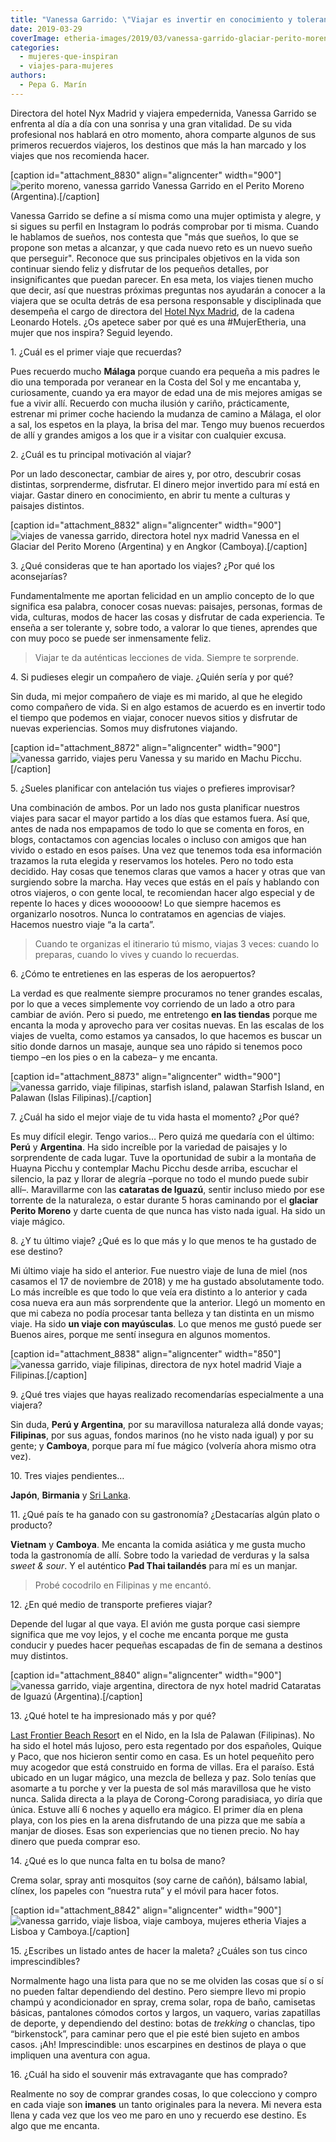 ```yaml
---
title: "Vanessa Garrido: \"Viajar es invertir en conocimiento y tolerancia\""
date: 2019-03-29
coverImage: etheria-images/2019/03/vanessa-garrido-glaciar-perito-moreno.jpg
categories: 
  - mujeres-que-inspiran
  - viajes-para-mujeres
authors: 
  - Pepa G. Marín
---
```


Directora del hotel Nyx Madrid y viajera empedernida, Vanessa Garrido se enfrenta al día 
a día con una sonrisa y una gran vitalidad. De su vida profesional nos hablará en otro 
momento, ahora comparte algunos de sus primeros recuerdos viajeros, los destinos que más 
la han marcado y los viajes que nos recomienda hacer. 

\[caption id="attachment\_8830" align="aligncenter" width="900"\]![perito moreno, vanessa garrido](etheria-images/2019/03/vanessa-garrido-mujer-etheria.jpg "Vanessa Garrido en el Perito Moreno (Argentina).") Vanessa Garrido en el Perito Moreno (Argentina).\[/caption\]

Vanessa Garrido se define a sí misma como una mujer optimista y alegre, y si sigues su perfil en Instagram lo podrás comprobar por ti misma. Cuando le hablamos de sueños, nos contesta que "más que sueños, lo que se propone son metas a alcanzar, y que cada nuevo reto es un nuevo sueño que perseguir". Reconoce que sus principales objetivos en la vida son continuar siendo feliz y disfrutar de los pequeños detalles, por insignificantes que puedan parecer. En esa meta, los viajes tienen mucho que decir, así que nuestras próximas preguntas nos ayudarán a conocer a la viajera que se oculta detrás de esa persona responsable y disciplinada que desempeña el cargo de directora del [Hotel Nyx Madrid](https://www.leonardo-hotels.es/nyx-madrid), de la cadena Leonardo Hotels. ¿Os apetece saber por qué es una #MujerEtheria, una mujer que nos inspira? Seguid leyendo.

1\. ¿Cuál es el primer viaje que recuerdas? 

Pues recuerdo mucho **Málaga** porque cuando era pequeña a mis padres le dio una temporada por veranear en la Costa del Sol y me encantaba y, curiosamente, cuando ya era mayor de edad una de mis mejores amigas se fue a vivir allí. Recuerdo con mucha ilusión y cariño, prácticamente, estrenar mi primer coche haciendo la mudanza de camino a Málaga, el olor a sal, los espetos en la playa, la brisa del mar. Tengo muy buenos recuerdos de allí y grandes amigos a los que ir a visitar con cualquier excusa.

2\. ¿Cuál es tu principal motivación al viajar? 

Por un lado desconectar, cambiar de aires y, por otro, descubrir cosas distintas, sorprenderme, disfrutar. El dinero mejor invertido para mí está en viajar. Gastar dinero en conocimiento, en abrir tu mente a culturas y paisajes distintos.

\[caption id="attachment\_8832" align="aligncenter" width="900"\]![viajes de vanessa garrido, directora hotel nyx madrid](etheria-images/2019/03/vanessa-garrido-argentina-camboya.jpg "Vanessa en el Glaciar del Perito Moreno (Argentina) y en Angkor (Camboya).") Vanessa en el Glaciar del Perito Moreno (Argentina) y en Angkor (Camboya).\[/caption\]

3\. ¿Qué consideras que te han aportado los viajes? ¿Por qué los aconsejarías? 

Fundamentalmente me aportan felicidad en un amplio concepto de lo que significa esa palabra, conocer cosas nuevas: paisajes, personas, formas de vida, culturas, modos de hacer las cosas y disfrutar de cada experiencia. Te enseña a ser tolerante y, sobre todo, a valorar lo que tienes, aprendes que con muy poco se puede ser inmensamente feliz.

> Viajar te da auténticas lecciones de vida. Siempre te sorprende. 

4\. Si pudieses elegir un compañero de viaje. ¿Quién sería y por qué? 

Sin duda, mi mejor compañero de viaje es mi marido, al que he elegido como compañero de vida. Si en algo estamos de acuerdo es en invertir todo el tiempo que podemos en viajar, conocer nuevos sitios y disfrutar de nuevas experiencias. Somos muy disfrutones viajando.

\[caption id="attachment\_8872" align="aligncenter" width="900"\]![vanessa garrido, viajes peru](etheria-images/2019/03/vanesa-machu-picchu.jpg) Vanessa y su marido en Machu Picchu.\[/caption\]

5\. ¿Sueles planificar con antelación tus viajes o prefieres improvisar? 

Una combinación de ambos. Por un lado nos gusta planificar nuestros viajes para sacar el mayor partido a los días que estamos fuera. Así que, antes de nada nos empapamos de todo lo que se comenta en foros, en blogs, contactamos con agencias locales o incluso con amigos que han vivido o estado en esos países. Una vez que tenemos toda esa información trazamos la ruta elegida y reservamos los hoteles. Pero no todo esta decidido. Hay cosas que tenemos claras que vamos a hacer y otras que van surgiendo sobre la marcha. Hay veces que estás en el país y hablando con otros viajeros, o con gente local, te recomiendan hacer algo especial y de repente lo haces y dices woooooow! Lo que siempre hacemos es organizarlo nosotros. Nunca lo contratamos en agencias de viajes. Hacemos nuestro viaje “a la carta”.

> Cuando te organizas el itinerario tú mismo, viajas 3 veces: cuando lo preparas, cuando 
> lo vives y cuando lo recuerdas. 

6\. ¿Cómo te entretienes en las esperas de los aeropuertos? 

La verdad es que realmente siempre procuramos no tener grandes escalas, por lo que a veces simplemente voy corriendo de un lado a otro para cambiar de avión. Pero si puedo, me entretengo **en las tiendas** porque me encanta la moda y aprovecho para ver cositas nuevas. En las escalas de los viajes de vuelta, como estamos ya cansados, lo que hacemos es buscar un sitio donde darnos un masaje, aunque sea uno rápido si tenemos poco tiempo –en los pies o en la cabeza– y me encanta.

\[caption id="attachment\_8873" align="aligncenter" width="900"\]![vanessa garrido, viaje filipinas, starfish island, palawan](etheria-images/2019/03/vanessa-garrido-palawan.jpg) Starfish Island, en Palawan (Islas Filipinas).\[/caption\]

7\. ¿Cuál ha sido el mejor viaje de tu vida hasta el momento? ¿Por qué? 

Es muy difícil elegir. Tengo varios… Pero quizá me quedaría con el último: **Perú** y **Argentina**. Ha sido increíble por la variedad de paisajes y lo sorprendente de cada lugar. Tuve la oportunidad de subir a la montaña de Huayna Picchu y contemplar Machu Picchu desde arriba, escuchar el silencio, la paz y llorar de alegría –porque no todo el mundo puede subir allí–. Maravillarme con las **cataratas de Iguazú**, sentir incluso miedo por ese torrente de la naturaleza, o estar durante 5 horas caminando por el **glaciar Perito Moreno** y darte cuenta de que nunca has visto nada igual. Ha sido un viaje mágico.

8\. ¿Y tu último viaje? ¿Qué es lo que más y lo que menos te ha gustado de ese destino? 

Mi último viaje ha sido el anterior. Fue nuestro viaje de luna de miel (nos casamos el 17 de noviembre de 2018) y me ha gustado absolutamente todo. Lo más increíble es que todo lo que veía era distinto a lo anterior y cada cosa nueva era aun más sorprendente que la anterior. Llegó un momento en que mi cabeza no podía procesar tanta belleza y tan distinta en un mismo viaje. Ha sido **un viaje con mayúsculas**. Lo que menos me gustó puede ser Buenos aires, porque me sentí insegura en algunos momentos.

\[caption id="attachment\_8838" align="aligncenter" width="850"\]![vanessa garrido, viaje filipinas, directora de nyx hotel madrid](etheria-images/2019/03/vanessa-garrido-mujer-etheria-viajes.jpg "Viaje a Filipinas.") Viaje a Filipinas.\[/caption\]

9\. ¿Qué tres viajes que hayas realizado recomendarías especialmente a una viajera? 

Sin duda, **Perú y Argentina**, por su maravillosa naturaleza allá donde vayas; **Filipinas**, por sus aguas, fondos marinos (no he visto nada igual) y por su gente; y **Camboya**, porque para mí fue mágico (volvería ahora mismo otra vez).

10\. Tres viajes pendientes… 

**Japón**, **Birmania** y [Sri Lanka](https://etheriamagazine.com/2019/02/01/sri-lanka-para-mujeres-viajeras/).

11\. ¿Qué país te ha ganado con su gastronomía? ¿Destacarías algún plato o producto? 

**Vietnam** y **Camboya**. Me encanta la comida asiática y me gusta mucho toda la gastronomía de allí. Sobre todo la variedad de verduras y la salsa _sweet & sour_. Y el auténtico **Pad Thai tailandés** para mí es un manjar.

> Probé cocodrilo en Filipinas y me encantó. 

12\. ¿En qué medio de transporte prefieres viajar? 

Depende del lugar al que vaya. El avión me gusta porque casi siempre significa que me voy lejos, y el coche me encanta porque me gusta conducir y puedes hacer pequeñas escapadas de fin de semana a destinos muy distintos.

\[caption id="attachment\_8840" align="aligncenter" width="900"\]![vanessa garrido, viaje argentina, directora de nyx hotel madrid](etheria-images/2019/03/vanessa-garrigo-cataratas-iguazu.jpg "Cataratas de Iguazú (Argentina).") Cataratas de Iguazú (Argentina).\[/caption\]

13\. ¿Qué hotel te ha impresionado más y por qué? 

[Last Frontier Beach Resor](http://lastfrontierbeachresort.com/)t en el Nido, en la Isla de Palawan (Filipinas). No ha sido el hotel más lujoso, pero esta regentado por dos españoles, Quique y Paco, que nos hicieron sentir como en casa. Es un hotel pequeñito pero muy acogedor que está construido en forma de villas. Era el paraíso. Está ubicado en un lugar mágico, una mezcla de belleza y paz. Solo tenías que asomarte a tu porche y ver la puesta de sol más maravillosa que he visto nunca. Salida directa a la playa de Corong-Corong paradisiaca, yo diría que única. Estuve allí 6 noches y aquello era mágico. El primer día en plena playa, con los pies en la arena disfrutando de una pizza que me sabía a manjar de dioses. Esas son experiencias que no tienen precio. No hay dinero que pueda comprar eso.

14\. ¿Qué es lo que nunca falta en tu bolsa de mano? 

Crema solar, spray anti mosquitos (soy carne de cañón), bálsamo labial, clínex, los papeles con “nuestra ruta” y el móvil para hacer fotos.

\[caption id="attachment\_8842" align="aligncenter" width="900"\]![vanessa garrido, viaje lisboa, viaje camboya, mujeres etheria](etheria-images/2019/03/vanessa-lisboa-camboya.jpg "Viajes a Lisboa y Camboya.") Viajes a Lisboa y Camboya.\[/caption\]

15\. ¿Escribes un listado antes de hacer la maleta? ¿Cuáles son tus cinco 
imprescindibles? 

Normalmente hago una lista para que no se me olviden las cosas que sí o sí no pueden faltar dependiendo del destino. Pero siempre llevo mi propio champú y acondicionador en spray, crema solar, ropa de baño, camisetas básicas, pantalones cómodos cortos y largos, un vaquero, varias zapatillas de deporte, y dependiendo del destino: botas de _trekking_ o chanclas, tipo “birkenstock”, para caminar pero que el pie esté bien sujeto en ambos casos. ¡Ah! Imprescindible: unos escarpines en destinos de playa o que impliquen una aventura con agua.

16\. ¿Cuál ha sido el souvenir más extravagante que has comprado? 

Realmente no soy de comprar grandes cosas, lo que colecciono y compro en cada viaje son **imanes** un tanto originales para la nevera. Mi nevera esta llena y cada vez que los veo me paro en uno y recuerdo ese destino. Es algo que me encanta.
